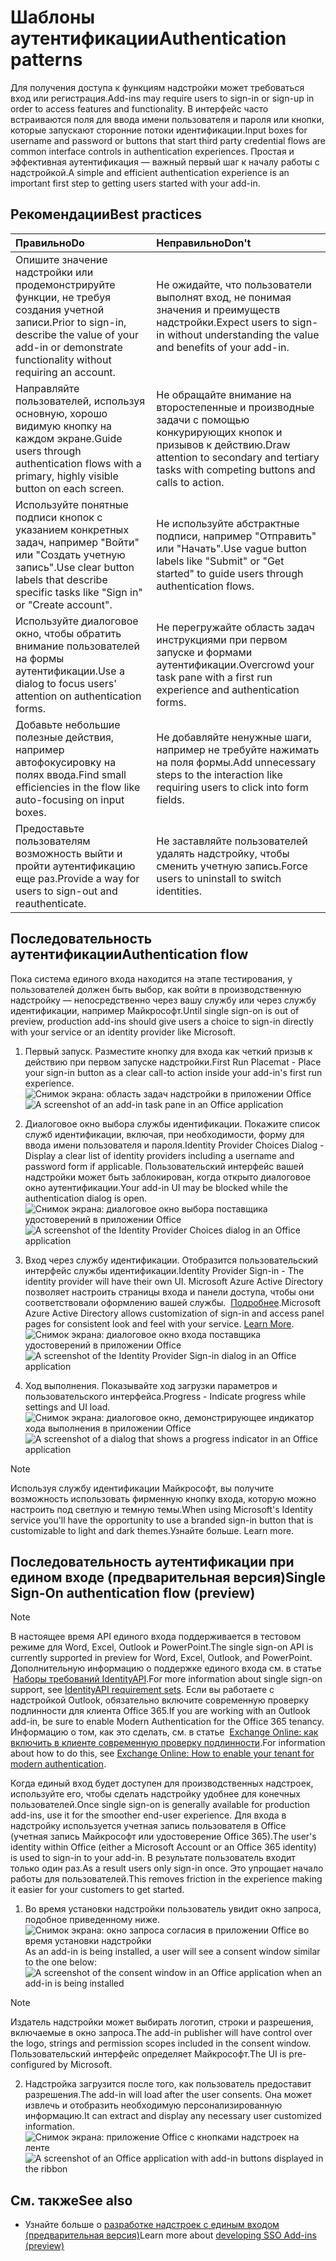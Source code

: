 # <a name="authentication-patterns"></a><span data-ttu-id="ebb25-101">Шаблоны аутентификации</span><span class="sxs-lookup"><span data-stu-id="ebb25-101">Authentication patterns</span></span>

<span data-ttu-id="ebb25-102">Для получения доступа к функциям надстройки может требоваться вход или регистрация.</span><span class="sxs-lookup"><span data-stu-id="ebb25-102">Add-ins may require users to sign-in or sign-up in order to access features and functionality.</span></span> <span data-ttu-id="ebb25-103">В интерфейс часто встраиваются поля для ввода имени пользователя и пароля или кнопки, которые запускают сторонние потоки идентификации.</span><span class="sxs-lookup"><span data-stu-id="ebb25-103">Input boxes for username and password or buttons that start third party credential flows are common interface controls in authentication experiences.</span></span> <span data-ttu-id="ebb25-104">Простая и эффективная аутентификация — важный первый шаг к началу работы с надстройкой.</span><span class="sxs-lookup"><span data-stu-id="ebb25-104">A simple and efficient authentication experience is an important first step to getting users started with your add-in.</span></span>

## <a name="best-practices"></a><span data-ttu-id="ebb25-105">Рекомендации</span><span class="sxs-lookup"><span data-stu-id="ebb25-105">Best practices</span></span>

|<span data-ttu-id="ebb25-106">Правильно</span><span class="sxs-lookup"><span data-stu-id="ebb25-106">Do</span></span>|<span data-ttu-id="ebb25-107">Неправильно</span><span class="sxs-lookup"><span data-stu-id="ebb25-107">Don't</span></span>|
|:----|:----|
|<span data-ttu-id="ebb25-108">Опишите значение надстройки или продемонстрируйте функции, не требуя создания учетной записи.</span><span class="sxs-lookup"><span data-stu-id="ebb25-108">Prior to sign-in, describe the value of your add-in or demonstrate functionality without requiring an account.</span></span> |<span data-ttu-id="ebb25-109">Не ожидайте, что пользователи выполнят вход, не понимая значения и преимуществ надстройки.</span><span class="sxs-lookup"><span data-stu-id="ebb25-109">Expect users to sign-in without understanding the value and benefits of your add-in.</span></span>|
|<span data-ttu-id="ebb25-110">Направляйте пользователей, используя основную, хорошо видимую кнопку на каждом экране.</span><span class="sxs-lookup"><span data-stu-id="ebb25-110">Guide users through authentication flows with a primary, highly visible button on each screen.</span></span> |<span data-ttu-id="ebb25-111">Не обращайте внимание на второстепенные и производные задачи с помощью конкурирующих кнопок и призывов к действию.</span><span class="sxs-lookup"><span data-stu-id="ebb25-111">Draw attention to secondary and tertiary tasks with competing buttons and calls to action.</span></span>|
|<span data-ttu-id="ebb25-112">Используйте понятные подписи кнопок с указанием конкретных задач, например "Войти" или "Создать учетную запись".</span><span class="sxs-lookup"><span data-stu-id="ebb25-112">Use clear button labels that describe specific tasks like "Sign in" or "Create account".</span></span>   |<span data-ttu-id="ebb25-113">Не используйте абстрактные подписи, например "Отправить" или "Начать".</span><span class="sxs-lookup"><span data-stu-id="ebb25-113">Use vague button labels like "Submit" or "Get started" to guide users through authentication flows.</span></span>|
|<span data-ttu-id="ebb25-114">Используйте диалоговое окно, чтобы обратить внимание пользователей на формы аутентификации.</span><span class="sxs-lookup"><span data-stu-id="ebb25-114">Use a dialog to focus users' attention on authentication forms.</span></span>    |<span data-ttu-id="ebb25-115">Не перегружайте область задач инструкциями при первом запуске и формами аутентификации.</span><span class="sxs-lookup"><span data-stu-id="ebb25-115">Overcrowd your task pane with a first run experience and authentication forms.</span></span>|
|<span data-ttu-id="ebb25-116">Добавьте небольшие полезные действия, например автофокусировку на полях ввода.</span><span class="sxs-lookup"><span data-stu-id="ebb25-116">Find small efficiencies in the flow like auto-focusing on input boxes.</span></span> |<span data-ttu-id="ebb25-117">Не добавляйте ненужные шаги, например не требуйте нажимать на поля формы.</span><span class="sxs-lookup"><span data-stu-id="ebb25-117">Add unnecessary steps to the interaction like requiring users to click into form fields.</span></span>|
|<span data-ttu-id="ebb25-118">Предоставьте пользователям возможность выйти и пройти аутентификацию еще раз.</span><span class="sxs-lookup"><span data-stu-id="ebb25-118">Provide a way for users to sign-out and reauthenticate.</span></span>    |<span data-ttu-id="ebb25-119">Не заставляйте пользователей удалять надстройку, чтобы сменить учетную запись.</span><span class="sxs-lookup"><span data-stu-id="ebb25-119">Force users to uninstall to switch identities.</span></span>|

## <a name="authentication-flow"></a><span data-ttu-id="ebb25-120">Последовательность аутентификации</span><span class="sxs-lookup"><span data-stu-id="ebb25-120">Authentication flow</span></span>
<span data-ttu-id="ebb25-121">Пока система единого входа находится на этапе тестирования, у пользователей должен быть выбор, как войти в производственную надстройку — непосредственно через вашу службу или через службу идентификации, например Майкрософт.</span><span class="sxs-lookup"><span data-stu-id="ebb25-121">Until single sign-on is out of preview, production add-ins should give users a choice to sign-in directly with your service or an identity provider like Microsoft.</span></span>

1. <span data-ttu-id="ebb25-122">Первый запуск. Разместите кнопку для входа как четкий призыв к действию при первом запуске надстройки.</span><span class="sxs-lookup"><span data-stu-id="ebb25-122">First Run Placemat - Place your sign-in button as a clear call-to action inside your add-in's first run experience.</span></span>
<span data-ttu-id="ebb25-123">![Снимок экрана: область задач надстройки в приложении Office](../images/add-in-fre-value-placemat.png)</span><span class="sxs-lookup"><span data-stu-id="ebb25-123">![A screenshot of an add-in task pane in an Office application](../images/add-in-fre-value-placemat.png)</span></span>

2. <span data-ttu-id="ebb25-124">Диалоговое окно выбора службы идентификации. Покажите список служб идентификации, включая, при необходимости, форму для ввода имени пользователя и пароля.</span><span class="sxs-lookup"><span data-stu-id="ebb25-124">Identity Provider Choices Dialog - Display a clear list of identity providers including a username and password form if applicable.</span></span> <span data-ttu-id="ebb25-125">Пользовательский интерфейс вашей надстройки может быть заблокирован, когда открыто диалоговое окно аутентификации.</span><span class="sxs-lookup"><span data-stu-id="ebb25-125">Your add-in UI may be blocked while the authentication dialog is open.</span></span>
<span data-ttu-id="ebb25-126">![Снимок экрана: диалоговое окно выбора поставщика удостоверений в приложении Office](../images/add-in-auth-choices-dialog.png)</span><span class="sxs-lookup"><span data-stu-id="ebb25-126">![A screenshot of the Identity Provider Choices dialog in an Office application](../images/add-in-auth-choices-dialog.png)</span></span>



3. <span data-ttu-id="ebb25-127">Вход через службу идентификации. Отобразится пользовательский интерфейс службы идентификации.</span><span class="sxs-lookup"><span data-stu-id="ebb25-127">Identity Provider Sign-in - The identity provider will have their own UI.</span></span> <span data-ttu-id="ebb25-128">Microsoft Azure Active Directory позволяет настроить страницы входа и панели доступа, чтобы они соответствовали оформлению вашей службы.  [Подробнее](https://docs.microsoft.com/azure/active-directory/fundamentals/customize-branding).</span><span class="sxs-lookup"><span data-stu-id="ebb25-128">Microsoft Azure Active Directory allows customization of sign-in and access panel pages for consistent look and feel with your service. [Learn More](https://docs.microsoft.com/azure/active-directory/fundamentals/customize-branding).</span></span>
<span data-ttu-id="ebb25-129">![Снимок экрана: диалоговое окно входа поставщика удостоверений в приложении Office](../images/add-in-auth-identity-sign-in.png)</span><span class="sxs-lookup"><span data-stu-id="ebb25-129">![A screenshot of the Identity Provider Sign-in dialog in an Office application](../images/add-in-auth-identity-sign-in.png)</span></span>

4. <span data-ttu-id="ebb25-130">Ход выполнения. Показывайте ход загрузки параметров и пользовательского интерфейса.</span><span class="sxs-lookup"><span data-stu-id="ebb25-130">Progress - Indicate progress while settings and UI load.</span></span>
<span data-ttu-id="ebb25-131">![Снимок экрана: диалоговое окно, демонстрирующее индикатор хода выполнения в приложении Office](../images/add-in-auth-modal-interstitial.png)</span><span class="sxs-lookup"><span data-stu-id="ebb25-131">![A screenshot of a dialog that shows a progress indicator in an Office application](../images/add-in-auth-modal-interstitial.png)</span></span>

> [!NOTE] 
> <span data-ttu-id="ebb25-132">Используя службу идентификации Майкрософт, вы получите возможность использовать фирменную кнопку входа, которую можно настроить под светлую и темную темы.</span><span class="sxs-lookup"><span data-stu-id="ebb25-132">When using Microsoft's Identity service you'll have the opportunity to use a branded sign-in button that is customizable to light and dark themes.</span></span><span data-ttu-id="ebb25-133">Узнайте больше.</span><span class="sxs-lookup"><span data-stu-id="ebb25-133"> Learn more.</span></span>

## <a name="single-sign-on-authentication-flow-preview"></a><span data-ttu-id="ebb25-134">Последовательность аутентификации при едином входе (предварительная версия)</span><span class="sxs-lookup"><span data-stu-id="ebb25-134">Single Sign-On authentication flow (preview)</span></span>

> [!NOTE]
> <span data-ttu-id="ebb25-135">В настоящее время API единого входа поддерживается в тестовом режиме для Word, Excel, Outlook и PowerPoint.</span><span class="sxs-lookup"><span data-stu-id="ebb25-135">The single sign-on API is currently supported in preview for Word, Excel, Outlook, and PowerPoint.</span></span> <span data-ttu-id="ebb25-136">Дополнительную информацию о поддержке единого входа см. в статье  [Наборы требований IdentityAPI](https://docs.microsoft.com/office/dev/add-ins/reference/requirement-sets/identity-api-requirement-sets?view=office-js).</span><span class="sxs-lookup"><span data-stu-id="ebb25-136">For more information about single sign-on support, see [IdentityAPI requirement sets](https://docs.microsoft.com/office/dev/add-ins/reference/requirement-sets/identity-api-requirement-sets?view=office-js).</span></span> <span data-ttu-id="ebb25-137">Если вы работаете с надстройкой Outlook, обязательно включите современную проверку подлинности для клиента Office 365.</span><span class="sxs-lookup"><span data-stu-id="ebb25-137">If you are working with an Outlook add-in, be sure to enable Modern Authentication for the Office 365 tenancy.</span></span> <span data-ttu-id="ebb25-138">Информацию о том, как это сделать, см. в статье  [Exchange Online: как включить в клиенте современную проверку подлинности](https://social.technet.microsoft.com/wiki/contents/articles/32711.exchange-online-how-to-enable-your-tenant-for-modern-authentication.aspx).</span><span class="sxs-lookup"><span data-stu-id="ebb25-138">For information about how to do this, see [Exchange Online: How to enable your tenant for modern authentication](https://social.technet.microsoft.com/wiki/contents/articles/32711.exchange-online-how-to-enable-your-tenant-for-modern-authentication.aspx).</span></span>

<span data-ttu-id="ebb25-139">Когда единый вход будет доступен для производственных надстроек, используйте его, чтобы сделать надстройку удобнее для конечных пользователей.</span><span class="sxs-lookup"><span data-stu-id="ebb25-139">Once single sign-on is generally available for production add-ins, use it for the smoother end-user experience.</span></span> <span data-ttu-id="ebb25-140">Для входа в надстройку используется учетная запись пользователя в Office (учетная запись Майкрософт или удостоверение Office 365).</span><span class="sxs-lookup"><span data-stu-id="ebb25-140">The user's identity within Office (either a Microsoft Account or an Office 365 identity) is used to sign-in to your add-in.</span></span> <span data-ttu-id="ebb25-141">В результате пользователь входит только один раз.</span><span class="sxs-lookup"><span data-stu-id="ebb25-141">As a result users only sign-in once.</span></span> <span data-ttu-id="ebb25-142">Это упрощает начало работы для пользователей.</span><span class="sxs-lookup"><span data-stu-id="ebb25-142">This removes friction in the experience making it easier for your customers to get started.</span></span>

1. <span data-ttu-id="ebb25-143">Во время установки надстройки пользователь увидит окно запроса, подобное приведенному ниже. ![Снимок экрана: окно запроса согласия в приложении Office во время установки надстройки](../images/add-in-auth-SSO-consent-dialog.png)</span><span class="sxs-lookup"><span data-stu-id="ebb25-143">As an add-in is being installed, a user will see a consent window similar to the one below: ![A screenshot of the consent window in an Office application when an add-in is being installed](../images/add-in-auth-SSO-consent-dialog.png)</span></span>
> [!NOTE]
> <span data-ttu-id="ebb25-144">Издатель надстройки может выбирать логотип, строки и разрешения, включаемые в окно запроса.</span><span class="sxs-lookup"><span data-stu-id="ebb25-144">The add-in publisher will have control over the logo, strings and permission scopes included in the consent window.</span></span> <span data-ttu-id="ebb25-145">Пользовательский интерфейс определяет Майкрософт.</span><span class="sxs-lookup"><span data-stu-id="ebb25-145">The UI is pre-configured by Microsoft.</span></span>

2. <span data-ttu-id="ebb25-146">Надстройка загрузится после того, как пользователь предоставит разрешения.</span><span class="sxs-lookup"><span data-stu-id="ebb25-146">The add-in will load after the user consents.</span></span> <span data-ttu-id="ebb25-147">Она может извлечь и отобразить необходимую персонализированную информацию.</span><span class="sxs-lookup"><span data-stu-id="ebb25-147">It can extract and display any necessary user customized information.</span></span>
<span data-ttu-id="ebb25-148">![Снимок экрана: приложение Office с кнопками надстроек на ленте](../images/add-in-ribbon.png)</span><span class="sxs-lookup"><span data-stu-id="ebb25-148">![A screenshot of an Office application with add-in buttons displayed in the ribbon](../images/add-in-ribbon.png)</span></span>

## <a name="see-also"></a><span data-ttu-id="ebb25-149">См. также</span><span class="sxs-lookup"><span data-stu-id="ebb25-149">See also</span></span>
- <span data-ttu-id="ebb25-150">Узнайте больше о [разработке надстроек с единым входом (предварительная версия)](https://docs.microsoft.com/office/dev/add-ins/develop/sso-in-office-add-ins)</span><span class="sxs-lookup"><span data-stu-id="ebb25-150">Learn more about [developing SSO Add-ins (preview)](https://docs.microsoft.com/office/dev/add-ins/develop/sso-in-office-add-ins)</span></span>